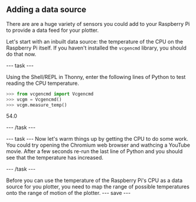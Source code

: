 ## Adding a data source

There are are a huge variety of sensors you could add to your Raspberry Pi to provide a data feed for your plotter.

Let's start with an inbuilt data source: the temperature of the CPU on the Raspberry Pi itself. If you haven't installed the `vcgencmd` library, you should do that now. 

--- task ---

Using the Shell/REPL in Thonny, enter the following lines of Python to test reading the CPU temperature.

```python
>>> from vcgencmd import Vcgencmd
>>> vcgm = Vcgencmd()
>>> vcgm.measure_temp()
```

54.0

--- /task ---

--- task ---
Now let's warm things up by getting the CPU to do some work.  You could try opening the Chromium web browser and wathcing a YouTube movie. After a few seconds re-run the last line of Python and you should see that the temperature has increased. 

--- /task ---

Before you can use the temperature of the Raspberry Pi's CPU as a data source for you plotter, you need to map the range of possible temperatures onto the range of motion of the plotter. 
--- save ---